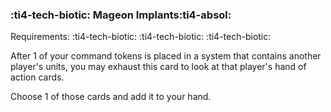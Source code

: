 ### :ti4-tech-biotic: **Mageon Implants**:ti4-absol:

Requirements: :ti4-tech-biotic: :ti4-tech-biotic: :ti4-tech-biotic:

After 1 of your command tokens is placed in a system that contains another player's units, you may exhaust this card to look at that player's hand of action cards.

Choose 1 of those cards and add it to your hand.
